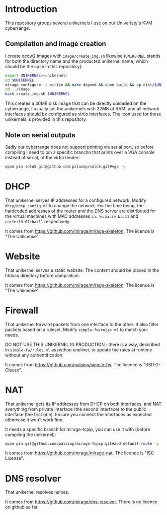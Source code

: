 # Introduction

This repository groups several unikernels I use on our Univeristy's KVM cyberrange.

## Compilation and image creation

I create qcow2 images with `image/create_img.sh` likewise (`UNIKERNEL` stands for both the directory name and the producted unikernel name, which should be the case in this repository):
```bash
export UNIKERNEL=<unikernel>
cd $UNIKERNEL
mirage configure -t virtio && make depend && dune build && cp dist/$UNIKERNEL.virtio ../image
cd ../image
bash create_img.sh $UNIKERNEL
```

This creates a 30MB disk image that can be directly uploaded on the cyberrange, I usually set the unikernels with 32MB of RAM, and all network interfaces should be configured as virtio interfaces. The icon used for those unikernels is provided in this repository.

## Note on serial outputs

Sadly our cyberrange does not support printing via serial port, so before compiling I need to pin a specific branchn that prints over a VGA console instead of serial, of the virtio tender:
```bash
opam pin solo5 git@github.com:palainp/solo5.git#vga -y
```

# DHCP

That unikernel serves IP addresses for a configured network. Modify `dhcp/dhcp_config.ml` to change the network.
For the time being, the hardcoded addresses of the router and the DNS server are distributed for the virtual machines with MAC addresses `ca:fe:ba:5e:ba:11` and `ca:fe:f0:07:ba:11` respectively.

It comes from https://github.com/mirage/mirage-skeleton.
The licence is "The Unlicense".

# Website

That unikernel serves a static website. The content should be placed in the htdocs directory before compilation.

It comes from https://github.com/mirage/mirage-skeleton.
The licence is "The Unlicense".

# Firewall

That unikernel forward packets from one interface to the other. It also filter packets based on a ruleset. Modify `simple-fw/rules.ml` to match your needs.

DO NOT USE THIS UNIKERNEL IN PRODUCTION : there is a way, described in `simple-fw/rules.ml` as python oneliner, to update the rules at runtime without any authentification.

It comes from https://github.com/palainp/simple-fw.
The licence is "BSD-2-Clause".

# NAT

That unikernel gets its IP addresses from DHCP on both interfaces, and NAT averything from private interface (the second interface) to the public interface (the first one). Ensure you connect the interfaces as expected otherwise it won't work fine.

It needs a specific branch for mirage-tcpip, you can use it with (before compiling the unikernel):
```bash
opam pin git@github.com:palainp/mirage-tcpip.git#add-default-route -y
```

It comes from https://github.com/mirage/mirage-nat.
The licence is "ISC License".

# DNS resolver

That unikernel resolves names.

It comes from https://github.com/mirage/dns-resolver.
There is no licence on github so far.

